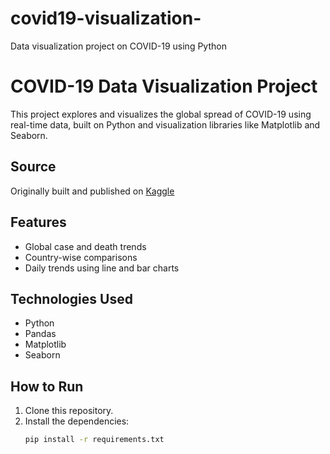 # covid19-visualization-
Data visualization project on COVID-19 using Python
# COVID-19 Data Visualization Project

This project explores and visualizes the global spread of COVID-19 using real-time data, built on Python and visualization libraries like Matplotlib and Seaborn.

## Source
Originally built and published on [Kaggle](https://www.kaggle.com/code/khalilbrick/coronavirus-covid-19-visualization)

## Features
- Global case and death trends
- Country-wise comparisons
- Daily trends using line and bar charts

## Technologies Used
- Python
- Pandas
- Matplotlib
- Seaborn

## How to Run
1. Clone this repository.
2. Install the dependencies:
   ```bash
   pip install -r requirements.txt

